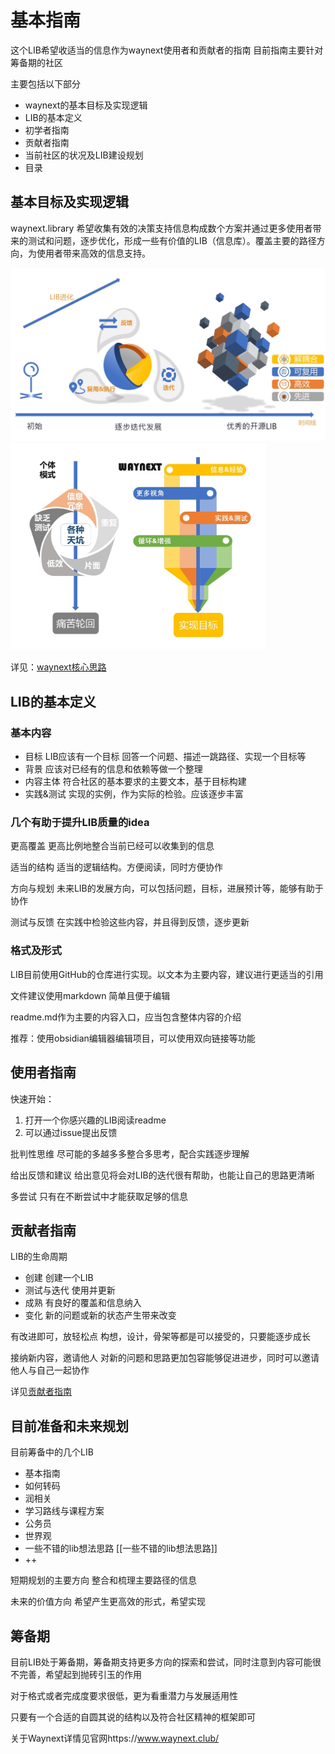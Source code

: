 # 基本指南

这个LIB希望收适当的信息作为waynext使用者和贡献者的指南         目前指南主要针对筹备期的社区

主要包括以下部分

- waynext的基本目标及实现逻辑
- LIB的基本定义
- 初学者指南
- 贡献者指南
- 当前社区的状况及LIB建设规划
- 目录



## 基本目标及实现逻辑

waynext.library 希望收集有效的决策支持信息构成数个方案并通过更多使用者带来的测试和问题，逐步优化，形成一些有价值的LIB（信息库）。覆盖主要的路径方向，为使用者带来高效的信息支持。

<img src="./插图\插图1裁剪.jpg" alt="LIB进化" style="zoom:50%;" />

<img src="./插图\插图2裁剪.jpg" alt="模式对比" style="zoom:40%;" />

详见：[waynext核心思路](./waynext核心思路.md)



## LIB的基本定义



### 基本内容

- 目标        LIB应该有一个目标     回答一个问题、描述一跳路径、实现一个目标等
- 背景        应该对已经有的信息和依赖等做一个整理
- 内容主体    符合社区的基本要求的主要文本，基于目标构建
- 实践&测试        实现的实例，作为实际的检验。应该逐步丰富



### 几个有助于提升LIB质量的idea

更高覆盖          更高比例地整合当前已经可以收集到的信息

适当的结构       适当的逻辑结构。方便阅读，同时方便协作

方向与规划      未来LIB的发展方向，可以包括问题，目标，进展预计等，能够有助于协作

测试与反馈       在实践中检验这些内容，并且得到反馈，逐步更新 



### 格式及形式

LIB目前使用GitHub的仓库进行实现。以文本为主要内容，建议进行更适当的引用

文件建议使用markdown  简单且便于编辑    

readme.md作为主要的内容入口，应当包含整体内容的介绍

推荐：使用obsidian编辑器编辑项目，可以使用双向链接等功能



## 使用者指南

快速开始：

1. 打开一个你感兴趣的LIB阅读readme
2. 可以通过issue提出反馈



批判性思维      尽可能的多越多多整合多思考，配合实践逐步理解

给出反馈和建议      给出意见将会对LIB的迭代很有帮助，也能让自己的思路更清晰

多尝试       只有在不断尝试中才能获取足够的信息



## 贡献者指南

LIB的生命周期

- 创建               创建一个LIB
- 测试与迭代       使用并更新
- 成熟          有良好的覆盖和信息纳入
- 变化          新的问题或新的状态产生带来改变

有改进即可，放轻松点        构想，设计，骨架等都是可以接受的，只要能逐步成长            

接纳新内容，邀请他人        对新的问题和思路更加包容能够促进进步，同时可以邀请他人与自己一起协作



详见[贡献者指南](./贡献者指南.md)



## 目前准备和未来规划

目前筹备中的几个LIB 

- 基本指南
- 如何转码
- 润相关
- 学习路线与课程方案
- 公务员
- 世界观
- 一些不错的lib想法思路 [[一些不错的lib想法思路]]
- ++

短期规划的主要方向            整合和梳理主要路径的信息

未来的价值方向         希望产生更高效的形式，希望实现



## 筹备期

目前LIB处于筹备期，筹备期支持更多方向的探索和尝试，同时注意到内容可能很不完善，希望起到抛砖引玉的作用

对于格式或者完成度要求很低，更为看重潜力与发展适用性

只要有一个合适的自圆其说的结构以及符合社区精神的框架即可

关于Waynext详情见官网https://www.waynext.club/

